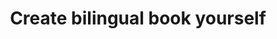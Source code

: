 ---
title: 'Create bilingual book yourself'
description: 'I describe simple approach to create bilingual books for own usage'
image: goawk_cover.png
---